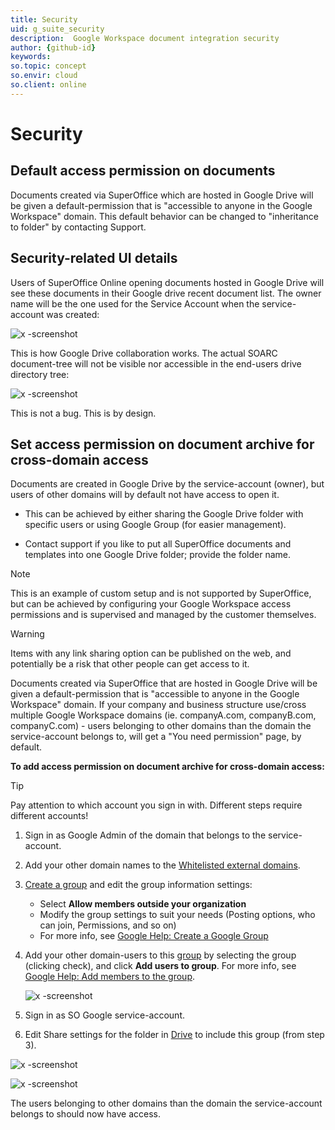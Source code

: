 ```yaml
---
title: Security
uid: g_suite_security
description:  Google Workspace document integration security
author: {github-id}
keywords:
so.topic: concept
so.envir: cloud
so.client: online
---
```


# Security

## Default access permission on documents

Documents created via SuperOffice which are hosted in Google Drive will be given a default-permission that is "accessible to anyone in the Google Workspace" domain.
This default behavior can be changed to "inheritance to folder" by contacting Support.

## Security-related UI details

Users of SuperOffice Online opening documents hosted in Google Drive will see these documents in their Google drive recent document list.
The owner name will be the one used for the Service Account when the service-account was created:

![x -screenshot][img1]

This is how Google Drive collaboration works.
The actual SOARC document-tree will not be visible nor accessible in the end-users drive directory tree:

![x -screenshot][img2]

This is not a bug. This is by design.

## Set access permission on document archive for cross-domain access

Documents are created in Google Drive by the service-account (owner), but users of other domains will by default not have access to open it.

* This can be achieved by either sharing the Google Drive folder with specific users or using Google Group (for easier management).

* Contact support if you like to put all SuperOffice documents and templates into one Google Drive folder; provide the folder name.

> [!NOTE]
> This is an example of custom setup and is not supported by SuperOffice, but can be achieved by configuring your Google Workspace access permissions and is supervised and managed by the customer themselves.

> [!WARNING]
> Items with any link sharing option can be published on the web, and potentially be a risk that other people can get access to it.

Documents created via SuperOffice that are hosted in Google Drive will be given a default-permission that is "accessible to anyone in the Google Workspace" domain.
If your company and business structure use/cross multiple Google Workspace domains (ie. companyA.com, companyB.com, companyC.com) - users belonging to other domains than the domain the service-account belongs to, will get a "You need permission" page, by default.

**To add access permission on document archive for cross-domain access:**

> [!TIP]
> Pay attention to which account you sign in with. Different steps require different accounts!

1. Sign in as Google Admin of the domain that belongs to the service-account.

2. Add your other domain names to the [Whitelisted external domains][3].

3. [Create a group][4] and edit the group information settings:
    * Select **Allow members outside your organization**
    * Modify the group settings to suit your needs (Posting options, who can join, Permissions, and so on)
    * For more info, see [Google Help: Create a Google Group][5]

4. Add your other domain-users to this [group][6] by selecting the group (clicking check), and click **Add users to group**. For more info, see [Google Help: Add members to the group][1].

    ![x -screenshot][img3]

5. Sign in as SO Google service-account.

6. Edit Share settings for the folder in [Drive][2] to include this group (from step 3).

![x -screenshot][img4]

![x -screenshot][img5]

The users belonging to other domains than the domain the service-account belongs to should now have access.

<!-- Referenced links -->
[1]: https://support.google.com/groups/answer/2465464
[2]: https://drive.google.com/drive/my-drive
[3]: https://admin.google.com/AdminHome?hl=en#DomainsDetails:flyout=trustedDomains
[4]: https://admin.google.com/AdminHome#GroupList:
[5]: https://support.google.com/groups/answer/2464926
[6]: https://admin.google.com/AdminHome?hl=en#GroupList:

<!-- Referenced images -->
[img1]: media/gsiarc.png
[img2]: media/gsiarc2.png
[img3]: media/imagehhza.png
[img4]: media/googlesharearchive.png
[img5]: media/imagerrxjg.png

